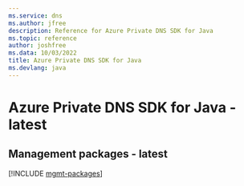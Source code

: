 ```yaml
---
ms.service: dns
ms.author: jfree
description: Reference for Azure Private DNS SDK for Java
ms.topic: reference
author: joshfree
ms.data: 10/03/2022
title: Azure Private DNS SDK for Java
ms.devlang: java
---
```

# Azure Private DNS SDK for Java - latest

## Management packages - latest
[!INCLUDE [mgmt-packages](private-dns-mgmt-index.md)]